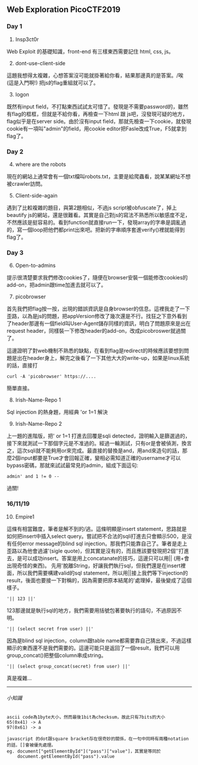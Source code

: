 ## Web Exploration PicoCTF2019

### Day 1

1. Insp3ct0r

Web Exploit 的基礎知識，front-end 有三樣東西需要記住 html, css, js。

2. dont-use-client-side

這題我想得太複雜，心想答案沒可能就掛著給你看，結果那邊真的是答案。/唉 (這是入門啊!)
把js的flag重組就可以了。

3. logon

既然有input field，不打點東西試試太可惜了。發現是不需要password的，雖然有flag的框框，但就是不給你看，再檢查一下html 跟 js吧，沒發現可疑的地方，flag似乎是在server side。由於沒有input field，那就先檢查一下cookie，就發現cookie有一項叫"admin"的field，用cookie editor把Fasle改成True，F5就拿到flag了。

### Day 2

4. where are the robots

現在的網站上通常會有一個txt檔叫robots.txt，主要是給爬蟲看，說某某網址不想被crawler訪問。

5. Client-side-again

遇到了比較複雜的題目，與第2題相似，不過js script被obfuscate了，掉上beautify js的網站，還是很難看。其實是自己對js的寫法不熟悉所以敏感度不足，不然應該是挺容易的。看到function就直接run一下，發現array的字串是調亂過的，寫一個loop把他們都print出來吧。把新的字串順序套進verify()裡就能得到flag了。

### Day 3

6. Open-to-admins

提示很清楚要求我們修改cookies了，隨便在browser安裝一個能修改cookies的add-on，把admin跟time加進去就可以了。

7. picobrowser

首先我們把flag按一按，出現的錯誤資訊是自身browser的信息。這裡我走了一下歪路，以為是js的問題，把appVersion修改了幾次還是不行。找狂之下意外看到了header那邊有一個field叫User-Agent儲存同樣的資訊，明白了問題原來是出在request header，同樣裝一下修改header的add-on，改成picobroswer就過關了。

這邊證明了對web機制不熟悉的缺點，在看到flag是redirect的時候應該要想到問題是出在header身上，解完之後看了一下其他大大的write-up，如果是linux系統的話，直接打
```
curl -A 'picobrowser' https://....
```
簡單直接。

8. Irish-Name-Repo 1

Sql injection 的熱身題，用經典 'or 1=1 解決

9. Irish-Name-Repo 2

上一題的進階版，把' or 1=1 打進去回覆是sqli detected，證明輸入是篩選過的，接下來就測試一下那個字元是不准過的。經過一輪測試，只有or是會被偵測，換言之，這次sqli就不能夠用or來完成。最直接的替換是and，用and來造句的話，那麼2個input都要是True才會回報正確，變相必需知道正確的username才可以bypass密碼，那就來試試最常見的admin，組成下面這句:
```
admin' and 1 != 0 --
```
過關!

### 16/11/19

10. Empire1

這條有相當難度，筆者是解不到的/逃。這條明顯是insert statement，思路就是如何把insert中插入select query。嘗試把不合法的sqli打進去只會顯示500，是沒有任何error message的blind sql injection。那我們只能靠自己了。筆者是走上歪路以為他會過濾'(sigle quote)，但其實是沒有的，而且應該要發現把2個''打進去，是可以成功insert。答案是用上concatanate的技巧，這邊只可以用|| (用+會出現奇怪的東西)。
先用'脫離String，好讓我們執行sql，但我們還是在insert裡面，所以我們需要構建valid的sql statement，所以用||接上我們等下injection的result，後面也要接一下對稱的，因為需要把原本結尾的'處理掉，最後變成了這個樣子。
```
'|| 123 ||'
```
123那邊就是執行sql的地方，我們需要用括號包著要執行的語句，不過原因不明。
```
'|| (select secret from user) ||'
```
因為是blind sql injection，column跟table name都需要靠自己猜出來，不過這樣顯示的東西還不是我們需要的。這邊可能只是返回了一個result，我們可以用group_concat()把整個column串成string。
```
'|| (select group_concat(secret) from user) ||'
```
真是複雜...

---
###### 小知識
```
ascii code為1byte大小，然而最後1bit為checksum，故此只有7bits的大小
65(0x41) -> A 
97(0x61) -> a
```
```
javascript 的dot跟square bracket存在很奇妙的關係，在一句中同時有兩種notation的話，[]會被優先處理。
eg. document["getElementById"]("pass")["value"]，其實是等同於
    document.getElementById("pass").value
```
